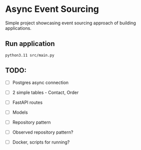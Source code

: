 # Async Event Sourcing

Simple project showcasing event sourcing approach of building applications. 

## Run application

```shell
python3.11 src/main.py
```
<!-- TODO: script + docker run -->

## TODO:

- [ ] Postgres async connection 
- [ ] 2 simple tables - Contact, Order
- [ ] FastAPI routes 
- [ ] Models 
- [ ] Repository pattern 
- [ ] Observed repository pattern?
- [ ] Docker, scripts for running?




